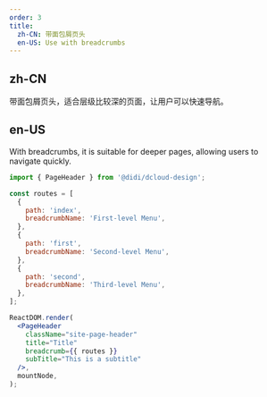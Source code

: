 ```yaml
---
order: 3
title:
  zh-CN: 带面包屑页头
  en-US: Use with breadcrumbs
---
```


## zh-CN

带面包屑页头，适合层级比较深的页面，让用户可以快速导航。

## en-US

With breadcrumbs, it is suitable for deeper pages, allowing users to navigate quickly.

```jsx
import { PageHeader } from '@didi/dcloud-design';

const routes = [
  {
    path: 'index',
    breadcrumbName: 'First-level Menu',
  },
  {
    path: 'first',
    breadcrumbName: 'Second-level Menu',
  },
  {
    path: 'second',
    breadcrumbName: 'Third-level Menu',
  },
];

ReactDOM.render(
  <PageHeader
    className="site-page-header"
    title="Title"
    breadcrumb={{ routes }}
    subTitle="This is a subtitle"
  />,
  mountNode,
);
```
